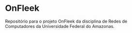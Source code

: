 # OnFleek
Repositório para o projeto OnFleek da disciplina de Redes de Computadores da Universidade Federal do Amazonas.
